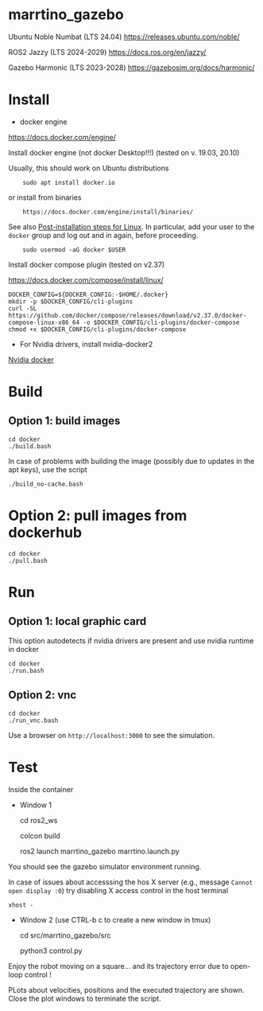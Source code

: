 # marrtino_gazebo

Ubuntu Noble Numbat (LTS 24.04)
https://releases.ubuntu.com/noble/

ROS2 Jazzy (LTS 2024-2029)
https://docs.ros.org/en/jazzy/

Gazebo Harmonic (LTS 2023-2028) 
https://gazebosim.org/docs/harmonic/



# Install

* docker engine

https://docs.docker.com/engine/

Install docker engine (not docker Desktop!!!)  (tested on v. 19.03, 20.10) 

Usually, this should work on Ubuntu distributions
    
        sudo apt install docker.io

or install from binaries

        https://docs.docker.com/engine/install/binaries/

See also 
[Post-installation steps for Linux](https://docs.docker.com/install/linux/linux-postinstall/).
In particular, add your user to the `docker` group and log out and in again, before proceeding.

        sudo usermod -aG docker $USER
        
Install docker compose plugin  (tested on v2.37)

https://docs.docker.com/compose/install/linux/

    DOCKER_CONFIG=${DOCKER_CONFIG:-$HOME/.docker}
    mkdir -p $DOCKER_CONFIG/cli-plugins
    curl -SL https://github.com/docker/compose/releases/download/v2.37.0/docker-compose-linux-x86_64 -o $DOCKER_CONFIG/cli-plugins/docker-compose
    chmod +x $DOCKER_CONFIG/cli-plugins/docker-compose


* For Nvidia drivers, install nvidia-docker2

[Nvidia docker](https://docs.nvidia.com/datacenter/cloud-native/container-toolkit/install-guide.html)
        

# Build

## Option 1: build images

    cd docker
    ./build.bash
    
In case of problems with building the image (possibly due to updates in the apt keys),
use the script

    ./build_no-cache.bash

# Option 2: pull images from dockerhub

    cd docker
    ./pull.bash


# Run

## Option 1: local graphic card

This option autodetects if nvidia drivers are present and use nvidia runtime in docker

    cd docker
    ./run.bash

## Option 2: vnc 

    cd docker
    ./run_vnc.bash

Use a browser on `http://localhost:3000` to see the simulation.


# Test

Inside the container

* Window 1

    cd ros2_ws
    
    colcon build

    ros2 launch marrtino_gazebo marrtino.launch.py

You should see the gazebo simulator environment running. 

In case of issues about accesssing the hos X server (e.g., message `Cannot open display :0`)
try disabling X access control in the host terminal

    xhost -

    
* Window 2 (use CTRL-b c to create a new window in tmux)

    cd src/marrtino_gazebo/src
    
    python3 control.py

Enjoy the robot moving on a square... 
and its trajectory error due to open-loop control !

PLots about velocities, positions and the executed trajectory are shown.
Close the plot windows to terminate the script.



